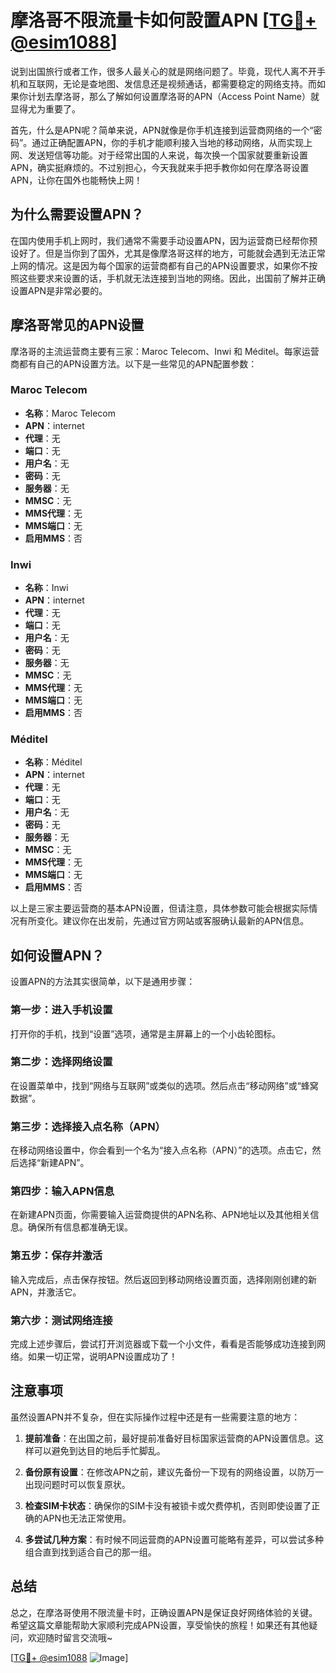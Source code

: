 # 摩洛哥不限流量卡如何設置APN [[TG💪+ @esim1088](https://t.me/s/esim1088)]

说到出国旅行或者工作，很多人最关心的就是网络问题了。毕竟，现代人离不开手机和互联网，无论是查地图、发信息还是视频通话，都需要稳定的网络支持。而如果你计划去摩洛哥，那么了解如何设置摩洛哥的APN（Access Point Name）就显得尤为重要了。

首先，什么是APN呢？简单来说，APN就像是你手机连接到运营商网络的一个“密码”。通过正确配置APN，你的手机才能顺利接入当地的移动网络，从而实现上网、发送短信等功能。对于经常出国的人来说，每次换一个国家就要重新设置APN，确实挺麻烦的。不过别担心，今天我就来手把手教你如何在摩洛哥设置APN，让你在国外也能畅快上网！

## 为什么需要设置APN？

在国内使用手机上网时，我们通常不需要手动设置APN，因为运营商已经帮你预设好了。但是当你到了国外，尤其是像摩洛哥这样的地方，可能就会遇到无法正常上网的情况。这是因为每个国家的运营商都有自己的APN设置要求，如果你不按照这些要求来设置的话，手机就无法连接到当地的网络。因此，出国前了解并正确设置APN是非常必要的。

## 摩洛哥常见的APN设置

摩洛哥的主流运营商主要有三家：Maroc Telecom、Inwi 和 Méditel。每家运营商都有自己的APN设置方法。以下是一些常见的APN配置参数：

### Maroc Telecom
- **名称**：Maroc Telecom
- **APN**：internet
- **代理**：无
- **端口**：无
- **用户名**：无
- **密码**：无
- **服务器**：无
- **MMSC**：无
- **MMS代理**：无
- **MMS端口**：无
- **启用MMS**：否

### Inwi
- **名称**：Inwi
- **APN**：internet
- **代理**：无
- **端口**：无
- **用户名**：无
- **密码**：无
- **服务器**：无
- **MMSC**：无
- **MMS代理**：无
- **MMS端口**：无
- **启用MMS**：否

### Méditel
- **名称**：Méditel
- **APN**：internet
- **代理**：无
- **端口**：无
- **用户名**：无
- **密码**：无
- **服务器**：无
- **MMSC**：无
- **MMS代理**：无
- **MMS端口**：无
- **启用MMS**：否

以上是三家主要运营商的基本APN设置，但请注意，具体参数可能会根据实际情况有所变化。建议你在出发前，先通过官方网站或客服确认最新的APN信息。

## 如何设置APN？

设置APN的方法其实很简单，以下是通用步骤：

### 第一步：进入手机设置
打开你的手机，找到“设置”选项，通常是主屏幕上的一个小齿轮图标。

### 第二步：选择网络设置
在设置菜单中，找到“网络与互联网”或类似的选项。然后点击“移动网络”或“蜂窝数据”。

### 第三步：选择接入点名称（APN）
在移动网络设置中，你会看到一个名为“接入点名称（APN）”的选项。点击它，然后选择“新建APN”。

### 第四步：输入APN信息
在新建APN页面，你需要输入运营商提供的APN名称、APN地址以及其他相关信息。确保所有信息都准确无误。

### 第五步：保存并激活
输入完成后，点击保存按钮。然后返回到移动网络设置页面，选择刚刚创建的新APN，并激活它。

### 第六步：测试网络连接
完成上述步骤后，尝试打开浏览器或下载一个小文件，看看是否能够成功连接到网络。如果一切正常，说明APN设置成功了！

## 注意事项

虽然设置APN并不复杂，但在实际操作过程中还是有一些需要注意的地方：

1. **提前准备**：在出国之前，最好提前准备好目标国家运营商的APN设置信息。这样可以避免到达目的地后手忙脚乱。
   
2. **备份原有设置**：在修改APN之前，建议先备份一下现有的网络设置，以防万一出现问题时可以恢复原状。

3. **检查SIM卡状态**：确保你的SIM卡没有被锁卡或欠费停机，否则即使设置了正确的APN也无法正常使用。

4. **多尝试几种方案**：有时候不同运营商的APN设置可能略有差异，可以尝试多种组合直到找到适合自己的那一组。

## 总结

总之，在摩洛哥使用不限流量卡时，正确设置APN是保证良好网络体验的关键。希望这篇文章能帮助大家顺利完成APN设置，享受愉快的旅程！如果还有其他疑问，欢迎随时留言交流哦~

[[TG💪+ @esim1088](https://t.me/s/esim1088) ![Image](https://i.postimg.cc/4NQfJmqS/Snipaste-2025-05-13-00-14-12.png)]